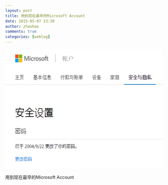 ```yaml
---
layout: post
title: 用到现在最早的Microsoft Account
date: 2015-05-07 23:39
author: zhaohao
comments: true
categories: [weblog]
---
```

<a href="/Resource/2015-05-07-winliveid.png"><img src="/Resource/2015-05-07-winliveid.png" alt="2015-05-07-winliveid" width="556" height="384" class="alignnone size-full wp-image-260" /></a>

用到现在最早的Microsoft Account
